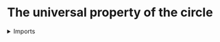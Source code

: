 #  The universal property of the circle

<details><summary>Imports</summary>
```agda
module synthetic-homotopy-theory.universal-property-circle where

open import foundation.contractible-maps
open import foundation.contractible-types
open import foundation.dependent-pair-types
open import foundation.equivalences
open import foundation.fibers-of-maps
open import foundation.function-extensionality
open import foundation.functions
open import foundation.functoriality-dependent-pair-types
open import foundation.homotopies
open import foundation.identity-types
open import foundation.propositions
open import foundation.sections
open import foundation.universe-levels

open import synthetic-homotopy-theory.free-loops
```
</details>

## Definitions

### Evaluating an ordinary function at a free loop

```agda
module _
  {l1 l2 : Level} {X : UU l1} (α : free-loop X) (Y : UU l2)
  where

  ev-free-loop : (X → Y) → free-loop Y
  ev-free-loop f = pair (f (base-free-loop α)) (ap f (loop-free-loop α))
```

### The universal property of the circle

```agda
module _
  {l1 : Level} (l2 : Level) {X : UU l1} (α : free-loop X)
  where

  universal-property-circle : UU (l1 ⊔ lsuc l2)
  universal-property-circle = (Y : UU l2) → is-equiv (ev-free-loop α Y)
```

### Evaluating a dependent function at a free loop

```agda
module _
  {l1 l2 : Level} {X : UU l1} (α : free-loop X) (P : X → UU l2)
  where

  ev-free-loop-Π : ((x : X) → P x) → free-dependent-loop α P
  pr1 (ev-free-loop-Π f) = f (base-free-loop α)
  pr2 (ev-free-loop-Π f) = apd f (loop-free-loop α)
```

### The induction principle of the circle

```agda
module _
  {l1 : Level} (l2 : Level) {X : UU l1} (α : free-loop X)
  where

  induction-principle-circle : UU ((lsuc l2) ⊔ l1)
  induction-principle-circle = (P : X → UU l2) → sec (ev-free-loop-Π α P)

module _
  {l1 l2 : Level} {X : UU l1} (α : free-loop X)
  (H : {l : Level} → induction-principle-circle l α) (P : X → UU l2)
  (β : free-dependent-loop α P)
  where

  function-induction-principle-circle : (x : X) → P x
  function-induction-principle-circle = pr1 (H P) β

  compute-induction-principle-circle :
    (ev-free-loop-Π α P function-induction-principle-circle) ＝ β
  compute-induction-principle-circle = pr2 (H P) β
```

### The dependent universal property of the circle

```agda
module _
  {l1 : Level} (l2 : Level) {X : UU l1} (α : free-loop X)
  where

  dependent-universal-property-circle : UU ((lsuc l2) ⊔ l1)
  dependent-universal-property-circle =
    (P : X → UU l2) → is-equiv (ev-free-loop-Π α P)
```

## Properties

### The induction principle of the circle implies the dependent universal property of the circle

To prove this, we have to show that the section of ev-free-loop-Π is also a retraction. This construction is also by the induction principle of the circle, but it requires (a minimal amount of) preparations.

```agda
module _
  {l1 : Level} {X : UU l1} (α : free-loop X)
  where

  free-dependent-loop-htpy :
    {l2 : Level} {P : X → UU l2} {f g : (x : X) → P x} →
    ( Eq-free-dependent-loop α P
      ( ev-free-loop-Π α P f)
      ( ev-free-loop-Π α P g)) →
    ( free-dependent-loop α (λ x → Id (f x) (g x)))
  pr1 (free-dependent-loop-htpy {l2} {P} {f} {g} (p , q)) = p
  pr2 (free-dependent-loop-htpy {l2} {P} {f} {g} (p , q)) =
    map-compute-path-over-eq-value f g (loop-free-loop α) p p q

  isretr-ind-circle :
    ( ind-circle : {l : Level} → induction-principle-circle l α)
    { l2 : Level} (P : X → UU l2) →
    ( ( function-induction-principle-circle α ind-circle P) ∘
      ( ev-free-loop-Π α P)) ~
    ( id)
  isretr-ind-circle ind-circle P f =
    eq-htpy
      ( function-induction-principle-circle α ind-circle
        ( eq-value
          ( function-induction-principle-circle α ind-circle P
            ( ev-free-loop-Π α P f))
          ( f))
        ( free-dependent-loop-htpy
          ( Eq-free-dependent-loop-eq α P _ _
            ( compute-induction-principle-circle α ind-circle P
              ( ev-free-loop-Π α P f)))))

  abstract
    dependent-universal-property-induction-principle-circle :
      ({l : Level} → induction-principle-circle l α) →
      ({l : Level} → dependent-universal-property-circle l α)
    dependent-universal-property-induction-principle-circle ind-circle P =
      is-equiv-has-inverse
        ( function-induction-principle-circle α ind-circle P)
        ( compute-induction-principle-circle α ind-circle P)
        ( isretr-ind-circle ind-circle P)
```

### Uniqueness of the maps obtained from the universal property of the circle

```agda
module _
  {l1 : Level} {X : UU l1} (α : free-loop X)
  where

  abstract
    uniqueness-universal-property-circle :
      ({l : Level} → universal-property-circle l α) →
      {l2 : Level} (Y : UU l2) (α' : free-loop Y) →
      is-contr (Σ (X → Y) (λ f → Eq-free-loop (ev-free-loop α Y f) α'))
    uniqueness-universal-property-circle up-circle Y α' =
      is-contr-is-equiv'
        ( fib (ev-free-loop α Y) α')
        ( tot (λ f → Eq-eq-free-loop (ev-free-loop α Y f) α'))
        ( is-equiv-tot-is-fiberwise-equiv
          ( λ f → is-equiv-Eq-eq-free-loop (ev-free-loop α Y f) α'))
        ( is-contr-map-is-equiv (up-circle Y) α')
```

### Uniqueness of the dependent functions obtained from the dependent universal property of the circle

```agda
module _
  {l1 : Level} {X : UU l1} (α : free-loop X)
  where

  uniqueness-dependent-universal-property-circle :
    ({l : Level} → dependent-universal-property-circle l α) →
    {l2 : Level} {P : X → UU l2} (k : free-dependent-loop α P) →
    is-contr
      ( Σ ( (x : X) → P x)
          ( λ h → Eq-free-dependent-loop α P (ev-free-loop-Π α P h) k))
  uniqueness-dependent-universal-property-circle dup-circle {l2} {P} k =
    is-contr-is-equiv'
      ( fib (ev-free-loop-Π α P) k)
      ( tot (λ h → Eq-free-dependent-loop-eq α P (ev-free-loop-Π α P h) k))
      ( is-equiv-tot-is-fiberwise-equiv
        (λ h → is-equiv-Eq-free-dependent-loop-eq α P (ev-free-loop-Π α P h) k))
      ( is-contr-map-is-equiv (dup-circle P) k)
```

### The dependent universal property of the circle implies the universal property of the circle

```agda
module _
  {l1 l2 : Level} {X : UU l1} (α : free-loop X) (Y : UU l2)
  where

  triangle-comparison-free-loop :
    ( map-compute-free-dependent-loop-const α Y ∘ (ev-free-loop α Y)) ~
    ( ev-free-loop-Π α (λ x → Y))
  triangle-comparison-free-loop f =
    eq-Eq-free-dependent-loop α
      ( λ x → Y)
      ( map-compute-free-dependent-loop-const α Y
        ( ev-free-loop α Y f))
      ( ev-free-loop-Π α (λ x → Y) f)
      ( pair refl (right-unit ∙ (inv (apd-const f (loop-free-loop α)))))

module _
  {l1 : Level} {X : UU l1} (α : free-loop X)
  where

  abstract
    universal-property-dependent-universal-property-circle :
      ({l : Level} → dependent-universal-property-circle l α) →
      ({l : Level} → universal-property-circle l α)
    universal-property-dependent-universal-property-circle dup-circle Y =
      is-equiv-right-factor-htpy
        ( ev-free-loop-Π α (λ x → Y))
        ( map-compute-free-dependent-loop-const α Y)
        ( ev-free-loop α Y)
        ( inv-htpy (triangle-comparison-free-loop α Y))
        ( is-equiv-map-equiv (compute-free-dependent-loop-const α Y))
        ( dup-circle (λ x → Y))
```

### The induction principle of the circle implies the universal property of the circle

```agda
module _
  {l1 : Level} {X : UU l1} (α : free-loop X)
  where

  abstract
    universal-property-induction-principle-circle :
      ({l : Level} → induction-principle-circle l α) →
      ({l : Level} → universal-property-circle l α)
    universal-property-induction-principle-circle X =
      universal-property-dependent-universal-property-circle α
        ( dependent-universal-property-induction-principle-circle α X)
```

### The dependent universal property of the circle with respect to propositions

```agda
abstract
  is-connected-circle' :
    { l1 l2 : Level} {X : UU l1} (l : free-loop X) →
    ( dup-circle : dependent-universal-property-circle l2 l)
    ( P : X → UU l2) (is-prop-P : (x : X) → is-prop (P x)) →
    P (base-free-loop l) → (x : X) → P x
  is-connected-circle' l dup-circle P is-prop-P p =
    map-inv-is-equiv
      ( dup-circle P)
      ( pair p (center (is-prop-P _ (tr P (pr2 l) p) p)))
```
